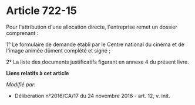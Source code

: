 # Article 722-15

Pour l'attribution d'une allocation directe, l'entreprise remet un dossier comprenant :

1° Le formulaire de demande établi par le Centre national du cinéma et de l'image animée dûment complété et signé ;

2° La liste des documents justificatifs figurant en annexe 4 du présent livre.

**Liens relatifs à cet article**

_Modifié par_:

  - Délibération n°2016/CA/17 du 24 novembre 2016 - art. 12, v. init.
